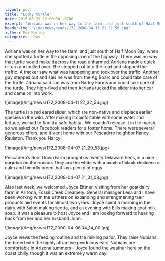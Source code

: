 ```yaml
---
layout: post
title: "Lucky turtle"
date: 2015-06-29 12:00:00 -0700
excerpt: "Adriana was on her way to the farm, and just south of Half Moon Bay, when she spotted ..."
header-img: "/img/news/heads/172_2008-04-11 22_32_56.jpg"
author: Dee Harley
categories: news
---
```

Adriana was on her way to the farm, and just south of Half Moon Bay,
when she spotted a turtle in the opposing lane of the highway. There
was no way that turtle would make it across the road unharmed. Adriana
made a quick u-turn and pulled over. She stepped out into the road and
stopped the traffic. A trucker saw what was happening and took over
the traffic. Another guy stepped out and said he was from the Ag Board
and could take care of the turtle. Adriana said she was from Harley
Farms and could take care of the turtle. They high-fived and then
Adriana tucked the slider into her car and came on into work.

![image](/img/news/172_2008-04-11 22_32_56.jpg)

The turtle is a red eared slider, which are non-native and displace
earlier species in the wild. After making it comfortable with some
water and lettuce, we had to find it a safe habitat. We couldn't
release it in the marsh, so we asked our Facebook readers for a foster
home. There were several generous offers, and it went home with our
Pescadero neighbor Nancy Raulston. Thank you Nancy!

![image](/img/news/172_2008-04-07 21_29_53.jpg)

Pescadero's Root Down Farm brought us twenty Delaware hens, in a nice
surprise for the rooster. They are the white with a touch of black
chickens: a calm and friendly breed that lays plenty of eggs.

![image](/img/news/172_2008-04-07 21_31_08.jpg)

Also last week, we welcomed Joyce Bittner, visiting from her goat
dairy farm in Arizona, Fossil Creek Creamery. General manager Lesa and
I have been working with the Bittners on expanding and strengthening
their products and events for almost two years. Joyce spent a morning
in the dairy with Salud making ricotta, and an evening with Eilís
making goat milk soap. It was a pleasure to host Joyce and I am
looking forward to hearing back from her and her husband John.

![image](/img/news/172_2008-04-06 04_14_00.jpg)

Joyce views the feeding routine and the milking parlor. They raise
Nubians, the breed with the highly attractive pendulous ears. Nubians
are comfortable in Arizona summers - Joyce found the weather here on
the coast chilly, though it was an extremely warm day.

